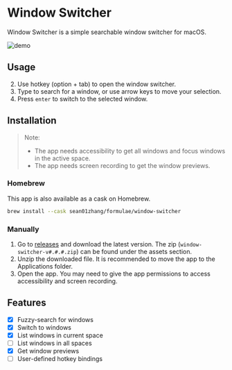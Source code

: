 # Window Switcher

Window Switcher is a simple searchable window switcher for macOS. 

![demo](https://github.com/user-attachments/assets/341cbfa8-b004-4d8c-a947-72eefe3411e9)

## Usage

2. Use hotkey (option + tab) to open the window switcher.
3. Type to search for a window, or use arrow keys to move your selection.
4. Press `enter` to switch to the selected window.

## Installation

> Note: 
>  - The app needs accessibility to get all windows and focus windows in the active space.
>  - The app needs screen recording to get the window previews.

### Homebrew

This app is also available as a cask on Homebrew.

```sh
brew install --cask sean01zhang/formulae/window-switcher
```

### Manually

1. Go to [releases](https://github.com/sean01zhang/window-switcher/releases) and download the latest version. The zip (`window-switcher-v#.#.#.zip`) can be found under the assets section.
2. Unzip the downloaded file. It is recommended to move the app to the Applications folder.
3. Open the app. You may need to give the app permissions to access accessibility and screen recording. 

## Features

- [x] Fuzzy-search for windows
- [x] Switch to windows
- [x] List windows in current space
- [ ] List windows in all spaces
- [x] Get window previews
- [ ] User-defined hotkey bindings
